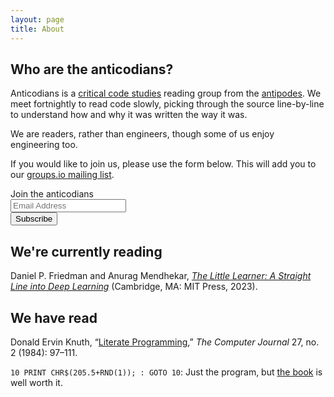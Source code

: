 ```yaml
---
layout: page
title: About
---
```


## Who are the anticodians?

Anticodians is a [critical code studies](https://criticalcodestudies.com/) reading group from the [antipodes](https://en.wikipedia.org/wiki/Antipodes). We meet fortnightly to read code slowly, picking through the source line-by-line to understand how and why it was written the way it was.

We are readers, rather than engineers, though some of us enjoy engineering too.

If you would like to join us, please use the form below. This will add you to our [groups.io mailing list](https://groups.io/g/anticodians).

  <div id="groupsio_unstyled_embed_signup">
        <form action="https://groups.io/g/anticodians/signup?u=560688817027917486" method="post" id="groupsio-embedded-subscribe-form" name="groupsio-embedded-subscribe-form" target="_blank">
          <div id="groupsio_unstyled_embed_signup_scroll">
            <label for="email" id="unstyletemplateformtitle">Join the anticodians</label>
            <br>
            <input type="email" value="" name="email" class="email" id="email" placeholder="Email Address" required="">
            <!-- real people should not fill this in and expect good things - do not remove this or risk form bot signups-->
            <div style="position: absolute; left: -5000px;" aria-hidden="true">
              <input type="text" name="b_560688817027917486" tabindex="-1" value="">
            </div>
            <div id="templatearchives"></div>
            <input type="submit" value="Subscribe" name="subscribe" id="groupsio-embedded-subscribe" class="button">
          </div>
        </form>
      </div>
 

## We're currently reading

Daniel P. Friedman and Anurag Mendhekar, *[The Little Learner: A Straight Line into Deep Learning](https://www.thelittlelearner.com/)* (Cambridge, MA: MIT Press, 2023).

## We have read

Donald Ervin Knuth, “[Literate Programming](https://academic.oup.com/comjnl/article-pdf/27/2/97/981657/270097.pdf),” *The Computer Journal* 27, no. 2 (1984): 97–111.

`10 PRINT CHR$(205.5+RND(1)); : GOTO 10`: Just the program, but [the book](https://10print.org) is well worth it.


